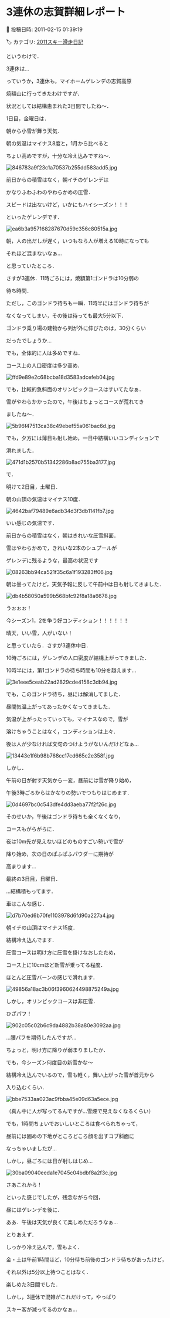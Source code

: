 # 3連休の志賀詳細レポート

📅 投稿日時: 2011-02-15 01:39:19

🏷️ カテゴリ: [2011スキー滑走日記](ca488c98cfb9169941c3e73770dcefb56.md)

というわけで．


3連休は…


っていうか，3連休も，マイホームゲレンデの志賀高原


焼額山に行ってきたわけですが．





状況としては結構恵まれた3日間でしたね～．





1日目，金曜日は．


朝から小雪が舞う天気．


朝の気温はマイナス8度と，1月から比べると


ちょい高めですが，十分な冷え込みですね～．




![846783a9f23c1a70537b255dd583add5.jpg](images/846783a9f23c1a70537b255dd583add5.jpg)







前日からの積雪はなく，朝イチのゲレンデは


かなりふわふわのやわらかめの圧雪．


スピードは出ないけど，いかにもハイシーズン！！！


といったゲレンデです．




![ea6b3a957168287670d59c356c80515a.jpg](images/ea6b3a957168287670d59c356c80515a.jpg)







朝，人の出だしが遅く，いつもなら人が増える10時になっても


それほど混まないなぁ…


と思っていたところ．


さすが3連休．11時ごろには，焼額第1ゴンドラは10分弱の


待ち時間．


ただし，このゴンドラ待ちも一瞬．11時半にはゴンドラ待ちが


なくなってしまい，その後は待っても最大5分以下．


ゴンドラ乗り場の建物から列が外に伸びたのは，30分くらい


だったでしょうか…





でも，全体的に人は多めですね．


コース上の人口密度は多少高め．




![ffd9e89e2c68bcba18d3583adcefeb04.jpg](images/ffd9e89e2c68bcba18d3583adcefeb04.jpg)




でも，比較的急斜面のオリンピックコースはすいてたなぁ．





雪がやわらかかったので，午後はちょっとコースが荒れてき


ましたね～．




![5b96f47513ca38c49ebef55a061bac6d.jpg](images/5b96f47513ca38c49ebef55a061bac6d.jpg)







でも，夕方には薄日も射し始め，一日中結構いいコンディションで


滑れました．




![471d1b2570b51342286b8ad755ba3177.jpg](images/471d1b2570b51342286b8ad755ba3177.jpg)










で．


明けて2日目，土曜日．


朝の山頂の気温はマイナス10度．




![4642baf79489e6adb34d3f3db1141fb7.jpg](images/4642baf79489e6adb34d3f3db1141fb7.jpg)




いい感じの気温です．





前日からの積雪はなく，朝はきれいな圧雪斜面．


雪はやわらかめで，きれいな2本のシュプールが


ゲレンデに残るような，最高の状況です




![08263bb94ca521f35c6a1f193283ff06.jpg](images/08263bb94ca521f35c6a1f193283ff06.jpg)







朝は曇ってたけど，天気予報に反して午前中は日も射してきました．




![db4b58050a599b568bfc92f8a18a6678.jpg](images/db4b58050a599b568bfc92f8a18a6678.jpg)




うぉぉぉ！


今シーズン1，2を争う好コンディション！！！！！！


晴天，いい雪，人がいない！





と思っていたら．さすが3連休中日．


10時ごろには，ゲレンデの人口密度が結構上がってきました．


10時半には，第1ゴンドラの待ち時間も10分を越えます…




![3e1eee5ceab22ad2829cde4158c3db94.jpg](images/3e1eee5ceab22ad2829cde4158c3db94.jpg)




でも，このゴンドラ待ち，昼には解消してました．





昼間気温上がってあったかくなってきました．


気温が上がったっていっても，マイナスなので，雪が


溶けちゃうことはなく，コンディションは上々．


後は人が少なければ文句のつけようがないんだけどなぁ…




![13443e1f6b98b768cc17cd665c2e358f.jpg](images/13443e1f6b98b768cc17cd665c2e358f.jpg)







しかし．


午前の日が射す天気から一変，昼前には雪が降り始め，


午後3時ごろからはかなりの勢いでつもりはじめます．




![0d4697bc0c543dfe4dd3aeba77f2f26c.jpg](images/0d4697bc0c543dfe4dd3aeba77f2f26c.jpg)




そのせいか，午後はゴンドラ待ちも全くなくなり，


コースもがらがらに．





夜は10m先が見えないほどのものすごい勢いで雪が


降り始め，次の日のぱふぱふパウダーに期待が


高まります…





最終の3日目，日曜日．





…結構積もってます．


車はこんな感じ．




![d7b70ed6b70fe1103978d6fd90a227a4.jpg](images/d7b70ed6b70fe1103978d6fd90a227a4.jpg)




朝イチの山頂はマイナス15度．


結構冷え込んでます．





圧雪コースは明け方に圧雪を掛けなおしたため，


コース上に10cmほど新雪が乗ってる程度．


ほとんど圧雪バーンの感じで滑れます．




![49856a18ac3b06f3960624498875249a.jpg](images/49856a18ac3b06f3960624498875249a.jpg)







しかし，オリンピックコースは非圧雪．


ひざパフ！




![902c05c02b6c9da4882b38a80e3092aa.jpg](images/902c05c02b6c9da4882b38a80e3092aa.jpg)




…腰パフを期待したんですが…


ちょっと，明け方に降りが弱まりましたか．





でも，今シーズン何度目の新雪かな～


結構冷え込んでいるので，雪も軽く，舞い上がった雪が首元から


入り込むくらい．




![bbe7533aa023ac9fbba45e09d63a5ece.jpg](images/bbe7533aa023ac9fbba45e09d63a5ece.jpg)




（真ん中に人が写ってるんですが…雪煙で見えなくなるくらい）





でも，1時間ちょいでおいしいところは食べられちゃって，


昼前には固めの下地がところどころ顔を出すコブ斜面に


なっちゃいましたが…





しかし，昼ごろには日が射しはじめ…




![30ba09040eeda1e7045c04bdbf8a2f3c.jpg](images/30ba09040eeda1e7045c04bdbf8a2f3c.jpg)




さあこれから！


といった感じでしたが，残念ながら今回，


昼にはゲレンデを後に．


ああ．午後は天気が良くて楽しめただろうなぁ…





とりあえず．


しっかり冷え込んで，雪もよく．


金・土は午前1時間ほど，10分待ち前後のゴンドラ待ちがあったけど，


それ以外は5分以上待つことはなく．


楽しめた3日間でした．





しかし，3連休で混雑がこれだけって，やっぱり


スキー客が減ってるのかなぁ…

